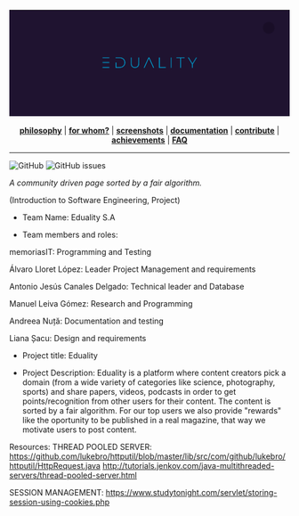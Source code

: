 <p align="center"><img src="/docs/static/img/banner.png" alt="Spacemacs"/></p>
<p align="center">
<b><a href="">philosophy</a></b>
|
<b><a href="">for whom?</a></b>
|
<b><a href="">screenshots</a></b>
|
<b><a href="">documentation</a></b>
|
<b><a href="">contribute</a></b>
|
<b><a href="">achievements</a></b>
|
<b><a href="">FAQ</a></b>
</p>

- - -
<img alt="GitHub" src="https://img.shields.io/github/license/memoriasIT/Eduality?style=flat-square">  <img alt="GitHub issues" src="https://img.shields.io/github/issues-raw/memoriasIT/Eduality?style=flat-square">

_A community driven page sorted by a fair algorithm._

(Introduction to Software Engineering, Project)



- Team Name: Eduality S.A

- Team members and roles: 

memoriasIT: Programming and Testing

Álvaro Lloret López: Leader Project Management and requirements

Antonio Jesús Canales Delgado: Technical leader and Database  

Manuel Leiva Gómez: Research and Programming

Andreea Nuță: Documentation and testing

Liana Șacu: Design and requirements

- Project title: Eduality

- Project Description: Eduality is a platform where content creators pick a domain (from a wide variety of categories like science, photography, sports) and share papers, videos, podcasts in order to get points/recognition from other users for their content. The content is sorted by a fair algorithm. For our top users we also provide "rewards" like the oportunity to be published in a real magazine, that way we motivate users to post content.


Resources:
THREAD POOLED SERVER:
https://github.com/lukebro/httputil/blob/master/lib/src/com/github/lukebro/httputil/HttpRequest.java
http://tutorials.jenkov.com/java-multithreaded-servers/thread-pooled-server.html

SESSION MANAGEMENT:
https://www.studytonight.com/servlet/storing-session-using-cookies.php
